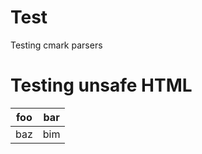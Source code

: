 # Test

Testing cmark parsers

<h1>Testing unsafe HTML</h1>

| foo | bar |
| --- | --- |
| baz | bim |

